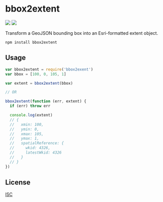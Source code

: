 # bbox2extent

[![](https://img.shields.io/npm/v/bbox2extent.svg?style=flat-square)](https://www.npmjs.com/package/bbox2extent)
[![](https://img.shields.io/travis/ngoldman/bbox2extent.svg?style=flat-square)](https://travis-ci.org/ngoldman/bbox2extent)

Transform a GeoJSON bounding box into an Esri-formatted extent object.

```
npm install bbox2extent
```

## Usage

```js
var bbox2extent = require('bbox2exent')
var bbox = [100, 0, 105, 1]

var extent = bbox2extent(bbox)

// OR

bbox2extent(function (err, extent) {
  if (err) throw err

  console.log(extent)
  // {
  //   xmin: 100,
  //   ymin: 0,
  //   xmax: 105,
  //   ymax: 1,
  //   spatialReference: {
  //     wkid: 4326,
  //     latestWkid: 4326
  //   }
  // }
})
```

## License

[ISC](LICENSE.md)
